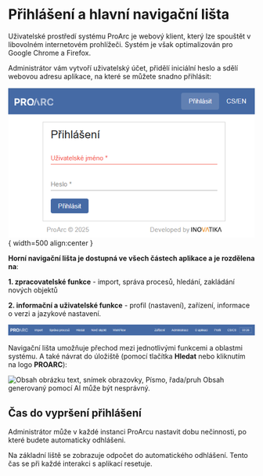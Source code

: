 # Přihlášení a hlavní navigační lišta 

Uživatelské prostředí systému ProArc je webový klient, který lze
spouštět v libovolném internetovém prohlížeči. Systém je však
optimalizován pro Google Chrome a Firefox.

Administrátor vám vytvoří uživatelský účet, přidělí iniciální heslo a
sdělí webovou adresu aplikace, na které se můžete snadno přihlásit:

![](./media/01_prihlaseni/image1.png){ width=500 align:center }

**Horní navigační lišta je dostupná ve všech částech aplikace a je rozdělena na**:

**1\. zpracovatelské funkce** - import, správa procesů, hledání, zakládání
nových objektů

**2\. informační a uživatelské funkce** - profil (nastavení), zařízení,
informace o verzi a jazykové nastavení.

![](./media/01_prihlaseni/image2.png)

Navigační lišta umožňuje přechod mezi jednotlivými funkcemi a oblastmi
systému. A také návrat do úložiště (pomocí tlačítka **Hledat** nebo
kliknutím na logo **PROARC**):

![Obsah obrázku text, snímek obrazovky, Písmo, řada/pruh Obsah
generovaný pomocí AI může být
nesprávný.](./media/01_prihlaseni/image3.png)

## Čas do vypršení přihlášení

Administrátor může v každé instanci ProArcu nastavit dobu nečinnosti, po
které budete automaticky odhlášeni.

Na základní liště se zobrazuje odpočet do automatického odhlášení. Tento
čas se při každé interakci s aplikací resetuje.
